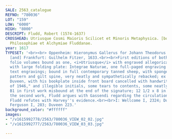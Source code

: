 ```yaml
---
SALE: 2563_catalogue
REFNO: "780036"
LOT: "159"
LOW: "6000"
HIGH: "8000"
DESCRIPT: Fludd, Robert (1574-1637)
CROSSHEAD: Utriusque Cosmi Maioris Scilicet et Minoris Metaphysica. [bound with] Clavis
  Philosophiae et Alchymiae Fluddanae.
year: 1617
TYPESET: '<br><br> Oppenheim: Hieronymus Gallerus for Johann Theodorus de Bry, 1617;
  [and] Frankfurt: Guilhelm Fitzer, 1633.<br><br>First editions of both works, two
  folio volumes bound as one, <i>Utriusque</i> with engraved allegorical title, illustrated
  with large folding plate: Integrae Naturae, one full-paged engraving and sixty-one
  text engravings; bound in full contemporary tanned sheep, with sponge-applied diamond
  pattern and gilt spine, very neatly and sympathetically rebacked; ex libris Denis
  Duveen, with his bookplate inside front board cancelled with handwritten note, "Disposed
  of 1946," and illegible initials, some tears to contents, some neatly mended, leaf
  B1 in first work misbound at the end of the signature; 12 1/2 x 8 in.<br><br>In
  the second work, Fludd argues with Gassendi regarding the circulation of the blood.
  Fludd refutes with Harvey''s evidence.<br><br>I: Wellcome I, 2324; Duveen 222; II:
  Ferguson I, 283; Duveen 223.'
background_color: "#ffffff"
images:
- "/v1615992778/2563/780036_VIEW_02_02.jpg"
- "/v1615992777/2563/780036_VIEW_03_03.jpg"

---
```


